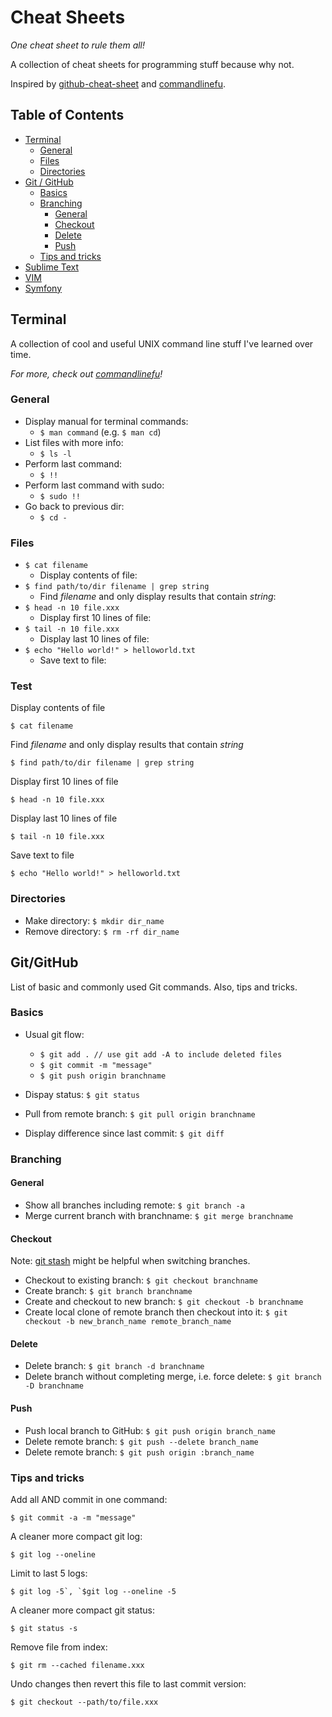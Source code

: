 # Cheat Sheets
*One cheat sheet to rule them all!*

A collection of cheat sheets for programming stuff because why not.

Inspired by [github-cheat-sheet](https://github.com/tiimgreen/github-cheat-sheet) and [commandlinefu](http://commandlinefu.com).

## Table of Contents
 - [Terminal](#terminal)
    - [General](#general)
    - [Files](#files)
    - [Directories](#Directories)
 - [Git / GitHub](#gitgithub)
    - [Basics](#Basics)
    - [Branching](#branching)
        - [General](#general)
        - [Checkout](#checkout)
        - [Delete](#delete)
        - [Push](#push)
    - [Tips and tricks](#tipsandtricks)
 - [Sublime Text](#sublimetext)
 - [VIM](#vim)
 - [Symfony](#symfony)

## Terminal

A collection of cool and useful UNIX command line stuff I've learned over time.

*For more, check out [commandlinefu](http://commandlinefu.com)!*

### General

- Display manual for terminal commands:
    - `$ man command` (e.g. `$ man cd`)
- List files with more info:
    - `$ ls -l`
- Perform last command:
    - `$ !!`
- Perform last command with sudo:
    - `$ sudo !!`
- Go back to previous dir:
    - `$ cd -`

### Files
- `$ cat filename`
    - Display contents of file:
- `$ find path/to/dir filename | grep string`
    - Find _filename_ and only display results that contain _string_:
- `$ head -n 10 file.xxx`
    - Display first 10 lines of file:
- `$ tail -n 10 file.xxx`
    - Display last 10 lines of file:
- `$ echo "Hello world!" > helloworld.txt`
    - Save text to file:
    
### Test
Display contents of file

```$ cat filename```

Find _filename_ and only display results that contain _string_

```$ find path/to/dir filename | grep string```

Display first 10 lines of file

```$ head -n 10 file.xxx```

Display last 10 lines of file

```$ tail -n 10 file.xxx```

Save text to file

```$ echo "Hello world!" > helloworld.txt```


### Directories
- Make directory: `$ mkdir dir_name`
- Remove directory: `$ rm -rf dir_name`

## Git/GitHub

List of basic and commonly used Git commands. Also, tips and tricks.

### Basics
- Usual git flow:
    - `$ git add . // use git add -A to include deleted files`
    - `$ git commit -m "message"`
    - `$ git push origin branchname`

- Dispay status: `$ git status`
- Pull from remote branch: `$ git pull origin branchname`
- Display difference since last commit: `$ git diff`

### Branching

#### General
- Show all branches including remote: `$ git branch -a`
- Merge current branch with branchname: `$ git merge branchname`

#### Checkout
Note: [git stash](#gitstash) might be helpful when switching branches.

- Checkout to existing branch: `$ git checkout branchname`
- Create branch: `$ git branch branchname`
- Create and checkout to new branch: `$ git checkout -b branchname`
- Create local clone of remote branch then checkout into it: `$ git checkout -b new_branch_name remote_branch_name`

#### Delete
- Delete branch: `$ git branch -d branchname`
- Delete branch without completing merge, i.e. force delete: `$ git branch -D branchname`

#### Push
-  Push local branch to GitHub: `$ git push origin branch_name`
-  Delete remote branch: `$ git push --delete branch_name`
-  Delete remote branch: `$ git push origin :branch_name`

### Tips and tricks
Add all AND commit in one command:

```$ git commit -a -m "message"```

A cleaner more compact git log:

```$ git log --oneline```

Limit to last 5 logs:

```$ git log -5`, `$git log --oneline -5```

A cleaner more compact git status:

```$ git status -s```

Remove file from index:

```$ git rm --cached filename.xxx```

Undo changes then revert this file to last commit version:

```$ git checkout --path/to/file.xxx```

